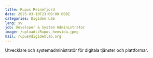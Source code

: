 ```yaml
---
title: Rupus Reinefjord
date: 2025-03-10T23:00:00.000Z
categories: Digidem Lab
lang: sv
job: Developer & System Administrator
image: /uploads/Rupus_hemsida.jpeg
mail: rupus@digidemlab.org
---
```


Utvecklare och systemadministratör för digitala tjänster och plattformar.

